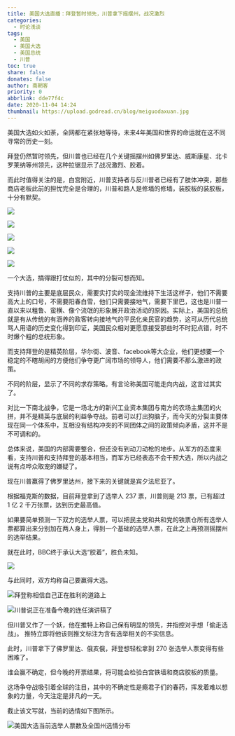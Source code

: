 ```yaml
---
title: 美国大选直播：拜登暂时领先，川普拿下摇摆州，战况激烈
categories:
  - 时论浅谈
tags:
  - 美国
  - 美国大选
  - 美国总统
  - 川普
toc: true
share: false
donates: false
author: 南朝客
priority: 0
abbrlink: dde77f4c
date: 2020-11-04 14:24
thumbnail: https://upload.godread.cn/blog/meiguodaxuan.jpg
---
```


<div class="description">美国大选如火如荼，全网都在紧张地等待，未来4年美国和世界的命运就在这不同寻常的历史一刻。</div>

<!-- more -->

拜登仍然暂时领先，但川普也已经在几个关键摇摆州如佛罗里达、威斯康星、北卡罗莱纳等州领先，这种拉锯显示了战况激烈、胶着。



而此时值得关注的是，白宫附近，川普支持者与反川普者已经有了肢体冲突，那些商店老板此前的担忧完全是合理的，川普和路人是修墙的修墙，装胶板的装胶板，十分有默契。



![](https://upload.godread.cn/blog/meiguodaxuan_01.JPG)

![](https://upload.godread.cn/blog/meiguodaxuan_02.JPG)

![](https://upload.godread.cn/blog/meiguodaxuan_03.JPG)

![](https://upload.godread.cn/blog/meiguodaxuan_04.JPG)

![](https://upload.godread.cn/blog/meiguodaxuan_05.JPG)



一个大选，搞得跟打仗似的，其中的分裂可想而知。



支持川普的主要是底层民众，需要实打实的现金流维持下生活这样子，他们不需要高大上的口号，不需要阳春白雪，他们只需要接地气，需要下里巴，这也是川普一直以来以粗鲁、蛮横、像个流氓的形象展开政治活动的原因。实际上，美国的总统就是有从传统的有涵养的政客转向接地气的平民化亲民官的趋势，这可从历代总统骂人用语的历史变化得到印证，美国民众相对更愿意接受那些时不时犯点错，时不时爆个粗的总统形象。



而支持拜登的是精英阶层，华尔街、波音、facebook等大企业，他们更想要一个稳定的不瞎胡闹的方便他们争夺更广阔市场的领导人，他们需要不那么激进的政策。



不同的阶层，显示了不同的求存策略。有言论称美国可能走向内战，这言过其实了。



对比一下南北战争，它是一场北方的新兴工业资本集团与南方的农场主集团的火拼，并不是精英与底层的利益争夺战。前者可以打出狗脑子，而今天的分裂主要体现在同一个体系中，互相没有结构冲突的不同团体之间的政策倾向矛盾，这并不是不可调和的。



总体来说，美国的内部需要整合，但还没有到动刀动枪的地步。从军方的态度来看，支持川普和支持拜登的基本相当，而军方已经表态不会干预大选，所以内战之说有点哗众取宠的嫌疑了。



现在川普赢得了佛罗里达州，接下来的关键就是宾夕法尼亚了。



根据福克斯的数据，目前拜登拿到了选举人 237 票，川普则是 213 票，已有超过 1 亿 2 千万张票，达到历史最高值。



如果要简单预测一下双方的选举人票，可以把民主党和共和党的铁票仓所有选举人票都算出来分别加在两人身上，得到一个基础的选举人票，在此之上再预测摇摆州的选举结果。



就在此时，BBC终于承认大选“胶着”，胜负未知。



![](https://upload.godread.cn/blog/meiguodaxuan_06.jpg)



与此同时，双方均称自己要赢得大选。



![拜登称相信自己正在胜利的道路上](https://upload.godread.cn/blog/meiguodaxuan_07.jpg)

![川普说正在准备今晚的连任演讲稿了](https://upload.godread.cn/blog/meiguodaxuan_08.jpg)



但川普又作了一个妖，他在推特上称自己保有明显的领先，并指控对手想「偷走选战」。 推特立即将他该则推文标注为含有选举相关的不实信息。



此时，川普拿下了佛罗里达、俄亥俄，拜登想轻松拿到 270 张选举人票变得有些困难了。



谁会赢不确定，但今晚的开票结果，将可能会检验白宫铁墙和商店胶板的质量。



这场争夺战吸引着全球的注目，其中的不确定性是瘾君子们的春药，挥发着难以想象的力量，今天注定是非凡的一天。



截止该文写就，当前的选情如下图所示。



![美国大选当前选举人票数及全国州选情分布](https://upload.godread.cn/blog/meiguodaxuan.jpg)

